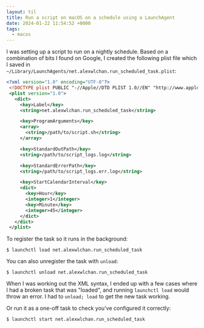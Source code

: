 ```yaml
---
layout: til
title: Run a script on macOS on a schedule using a LaunchAgent
date: 2024-01-22 11:54:52 +0000
tags:
  - macos
---
```

I was setting up a script to run on a nightly schedule.
Based on a combination of bits I found on Google, I created the following plist file which I saved in `~/Library/LaunchAgents/net.alexwlchan.run_scheduled_task.plist`:

```xml
<?xml version="1.0" encoding="UTF-8"?>
 <!DOCTYPE plist PUBLIC "-//Apple//DTD PLIST 1.0//EN" "http://www.apple.com/DTDs/PropertyList-1.0.dtd">
 <plist version="1.0">
   <dict>
     <key>Label</key>
     <string>net.alexwlchan.run_scheduled_task</string>

     <key>ProgramArguments</key>
     <array>
       <string>/path/to/script.sh</string>
     </array>

     <key>StandardOutPath</key>
     <string>/path/to/script_logs.log</string>

     <key>StandardErrorPath</key>
     <string>/path/to/script_logs.err.log</string>

     <key>StartCalendarInterval</key>
     <dict>
       <key>Hour</key>
       <integer>1</integer>
       <key>Minute</key>
       <integer>45</integer>
     </dict>
   </dict>
 </plist>
```

To register the task so it runs in the background:

```console
$ launchctl load net.alexwlchan.run_scheduled_task
```

You can also unregister the task with `unload`:

```console
$ launchctl unload net.alexwlchan.run_scheduled_task
```

When I was working out the XML syntax, I ended up with a few cases where I had a broken task that was "loaded", and running `launchctl load` would throw an error.
I had to `unload; load` to get the new task working.

Or run it as a one-off task to check you've configured it correctly:

```console
$ launchctl start net.alexwlchan.run_scheduled_task
```
